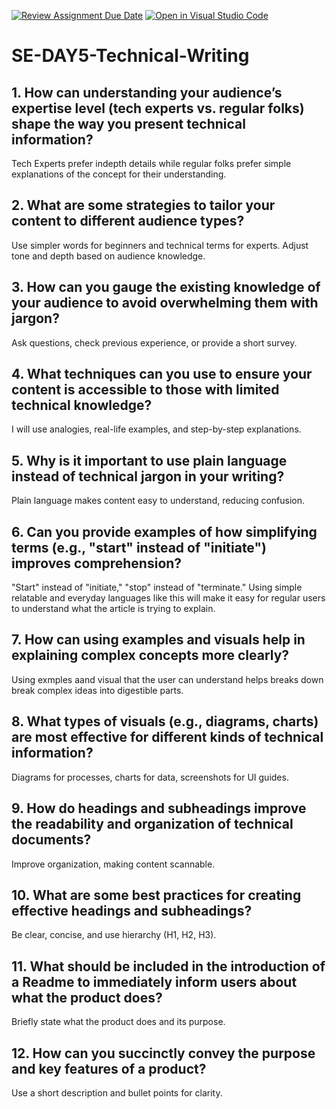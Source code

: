 [![Review Assignment Due Date](https://classroom.github.com/assets/deadline-readme-button-22041afd0340ce965d47ae6ef1cefeee28c7c493a6346c4f15d667ab976d596c.svg)](https://classroom.github.com/a/zsAR-pyY)
[![Open in Visual Studio Code](https://classroom.github.com/assets/open-in-vscode-2e0aaae1b6195c2367325f4f02e2d04e9abb55f0b24a779b69b11b9e10269abc.svg)](https://classroom.github.com/online_ide?assignment_repo_id=18498413&assignment_repo_type=AssignmentRepo)
# SE-DAY5-Technical-Writing
## 1. How can understanding your audience’s expertise level (tech experts vs. regular folks) shape the way you present technical information?

Tech Experts prefer indepth details while regular folks prefer simple explanations of the concept for their understanding.

## 2. What are some strategies to tailor your content to different audience types?
Use simpler words for beginners and technical terms for experts.
Adjust tone and depth based on audience knowledge.

## 3. How can you gauge the existing knowledge of your audience to avoid overwhelming them with jargon?
Ask questions, check previous experience, or provide a short survey.

## 4. What techniques can you use to ensure your content is accessible to those with limited technical knowledge?
I will use analogies, real-life examples, and step-by-step explanations.

## 5. Why is it important to use plain language instead of technical jargon in your writing?
Plain language makes content easy to understand, reducing confusion.

## 6. Can you provide examples of how simplifying terms (e.g., "start" instead of "initiate") improves comprehension?
"Start" instead of "initiate," "stop" instead of "terminate." Using simple relatable and everyday languages like this will make it easy
for regular users to understand what the article is trying to explain.

## 7. How can using examples and visuals help in explaining complex concepts more clearly?
Using exmples aand visual that the user can understand helps breaks down break complex ideas into digestible parts.

## 8. What types of visuals (e.g., diagrams, charts) are most effective for different kinds of technical information?
Diagrams for processes, charts for data, screenshots for UI guides.

## 9. How do headings and subheadings improve the readability and organization of technical documents?
Improve organization, making content scannable.

## 10. What are some best practices for creating effective headings and subheadings?
Be clear, concise, and use hierarchy (H1, H2, H3).

## 11. What should be included in the introduction of a Readme to immediately inform users about what the product does?
Briefly state what the product does and its purpose.

## 12. How can you succinctly convey the purpose and key features of a product?
Use a short description and bullet points for clarity.
